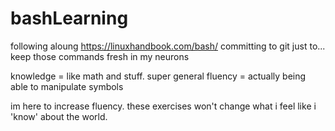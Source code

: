 # bashLearning

following aloung https://linuxhandbook.com/bash/
committing to git just to... keep those commands fresh in my neurons


knowledge = like math and stuff. super general
fluency = actually being able to manipulate symbols

im here to increase fluency. these exercises won't change what i feel like i 'know' about the world. 
